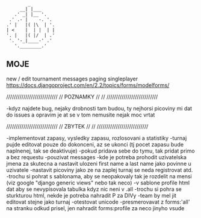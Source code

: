             _
         __| |___
       .' _| |__ '.
     .' .- |    -. '.
    .' |   |( |\  | '.
    | <    |  | |  | |
    '. |   |( |/  | .'
     '. '-_|____-' .'
       '.________.'

MOJE
----
new / edit tournament
messages
paging
singleplayer
https://docs.djangoproject.com/en/2.2/topics/forms/modelforms/

///////////////////////////
                         //
POZNAMKY                 //
                         //
///////////////////////////

-kdyz najdete bug, nejaky drobnosti tam budou, ty nejhorsi picoviny mi dat do issues a opravim je at se v tom nemusite nejak moc vrtat

///////////////////////////
                         //
ZBYTEK                   //
                         //
///////////////////////////

-implementovat zapasy, vysledky zapasu, rozlosovani a statistiky
-turnaj pujde editovat pouze do dokonceni, az se ukonci (tj pocet zapasu bude naplnenej, tak se deaktivuje)
-pokud pridava sebe do tymu, tak pridat primo a bez requestu
-pouzivat messages
-kde je potreba prohodit uzivatelska jmena za skutecna a nastavit ulozeni first name a last name jako povinne u uzivatele
-nastavit picoviny jako ze na zaplej turnaj se neda registrovat atd.
-trochu si pohrat s sablonama, aby se neopakovaly tak je rozdelit na mensi (viz google "django generic views" nebo tak neco)
-v sablone profile html dat aby se nevypisovala tabulka kdyz nic neni v .all
-trochu si pohra se sturkturou html, nekde je potreba nahradit P za DIVy
-team by mel jit editovat stejne jako turnaj
-otestovat unicode
-presmerovavat z forms:'all' na stranku odkud prisel, jen nahradit forms:profile za neco jinyho vsude
